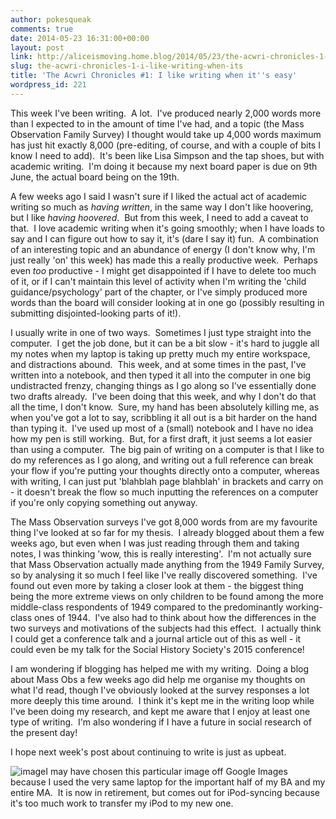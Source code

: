 ```yaml
---
author: pokesqueak
comments: true
date: 2014-05-23 16:31:00+00:00
layout: post
link: http://aliceismoving.home.blog/2014/05/23/the-acwri-chronicles-1-i-like-writing-when-its/
slug: the-acwri-chronicles-1-i-like-writing-when-its
title: 'The Acwri Chronicles #1: I like writing when it''s easy'
wordpress_id: 221
---
```


This week I've been writing.  A lot.  I've produced nearly 2,000 words more than I expected to in the amount of time I've had, and a topic (the Mass Observation Family Survey) I thought would take up 4,000 words maximum has just hit exactly 8,000 (pre-editing, of course, and with a couple of bits I know I need to add).  It's been like Lisa Simpson and the tap shoes, but with academic writing.  I'm doing it because my next board paper is due on 9th June, the actual board being on the 19th.




A few weeks ago I said I wasn't sure if I liked the actual act of academic writing so much as _having written_, in the same way I don't like hoovering, but I like _having hoovered_.  But from this week, I need to add a caveat to that.  I love academic writing when it's going smoothly; when I have loads to say and I can figure out how to say it, it's (dare I say it) fun.  A combination of an interesting topic and an abundance of energy (I don't know why, I'm just really 'on' this week) has made this a really productive week.  Perhaps even _too_ productive - I might get disappointed if I have to delete too much of it, or if I can't maintain this level of activity when I'm writing the 'child guidance/psychology' part of the chapter, or I've simply produced more words than the board will consider looking at in one go (possibly resulting in submitting disjointed-looking parts of it!).




I usually write in one of two ways.  Sometimes I just type straight into the computer.  I get the job done, but it can be a bit slow - it's hard to juggle all my notes when my laptop is taking up pretty much my entire workspace, and distractions abound.  This week, and at some times in the past, I've written into a notebook, and then typed it all into the computer in one big undistracted frenzy, changing things as I go along so I've essentially done two drafts already.  I've been doing that this week, and why I don't do that all the time, I don't know.  Sure, my hand has been absolutely killing me, as when you've got a lot to say, scribbling it all out is a bit harder on the hand than typing it.  I've used up most of a (small) notebook and I have no idea how my pen is still working.  But, for a first draft, it just seems a lot easier than using a computer.  The big pain of writing on a computer is that I like to do my references as I go along, and writing out a full reference can break your flow if you're putting your thoughts directly onto a computer, whereas with writing, I can just put 'blahblah page blahblah' in brackets and carry on - it doesn't break the flow so much inputting the references on a computer if you're only copying something out anyway.




The Mass Observation surveys I've got 8,000 words from are my favourite thing I've looked at so far for my thesis.  I already blogged about them a few weeks ago, but even when I was just reading through them and taking notes, I was thinking 'wow, this is really interesting'.  I'm not actually sure that Mass Observation actually made anything from the 1949 Family Survey, so by analysing it so much I feel like I've really discovered something.  I've found out even more by taking a closer look at them - the biggest thing being the more extreme views on only children to be found among the more middle-class respondents of 1949 compared to the predominantly working-class ones of 1944.  I've also had to think about how the differences in the two surveys and motivations of the subjects had this effect.  I actually think I could get a conference talk and a journal article out of this as well - it could even be my talk for the Social History Society's 2015 conference!




I am wondering if blogging has helped me with my writing.  Doing a blog about Mass Obs a few weeks ago did help me organise my thoughts on what I'd read, though I've obviously looked at the survey responses a lot more deeply this time around.  I think it's kept me in the writing loop while I've been doing my research, and kept me aware that I enjoy at least one type of writing.  I'm also wondering if I have a future in social research of the present day!




I hope next week's post about continuing to write is just as upbeat.




![image](https://66.media.tumblr.com/be4a7cf3b12b10f673691fd3f29db8e5/tumblr_inline_n61cgt2zCu1s70b7a.jpg)I may have chosen this particular image off Google Images because I used the very same laptop for the important half of my BA and my entire MA.  It is now in retirement, but comes out for iPod-syncing because it's too much work to transfer my iPod to my new one.
